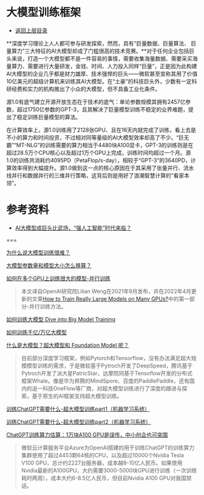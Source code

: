 # 大模型训练框架


* [返回上层目录](../machine-learning-training-framework.md)

**深度学习理论上人人都可参与研发探索，然而，具有“巨量数据、巨量算法、 巨量算力”三大特征的AI大模型却成了门槛很高的技术竞赛。**对于任何企业包括巨头来说，打造一个大模型都不是一件容易的事情，需要收集海量数据、需要采买海量算力、需要进行大量研发，金钱、时间、人力投入同样“巨量”，正是因为此构建AI大模型的企业几乎都是财力雄厚、技术强悍的巨头——微软甚至宣称其用了价值10亿美元的超级计算机来训练其AI大模型。在“土豪”的科技巨头外，少数有一定科研经费和实力的机构推出了小众的大模型，但不具备工业化条件。

源1.0有底气建立开源开放生态在于技术的底气：单论参数规模其拥有2457亿参数，超过1750亿参数的GPT-3，且其解决了巨量模型训练不稳定的业界难题，提出了稳定训练巨量模型的算法。

在计算效率上，源1.0训练用了2128张GPU、且在16天内就完成了训练，看上去是不小的算力和时间投资，不过相对同等量级的AI大模型效率却高了不少。“巨无霸”“MT-NLG”的训练需要的算力相当于4480块A100显卡，GPT-3的训练则是在超过28.5万个CPU核心以及超过1万个GPU上完成，训练时间均超过一个月。源1.0的训练共消耗约4095PD（PetaFlop/s-day），相较于“GPT-3”的3640PD，计算效率得到大幅提升。源1.0做到这一点的核心原因在于其采用了张量并行、流水线并行和数据并行的三维并行策略，这背后则是用好了浪潮智慧计算的“看家本领”。

# 参考资料

* [AI大模型成巨头比武场，“强人工智能”时代来临？](https://zhuanlan.zhihu.com/p/426482407)

===

[为什么说大模型训练很难？](https://www.zhihu.com/question/498271491)

[大模型参数量和模型大小怎么换算？](https://www.zhihu.com/question/589705235)

[如何在多个GPU上训练很大的模型-并行训练](https://zhuanlan.zhihu.com/p/536304655)

> 本文译自OpenAI研究院Lilian Weng在2021年9月发布，并在2022年4月更新的文章[How to Train Really Large Models on Many GPUs?](https://lilianweng.github.io/posts/2021-09-25-train-large/)中的第一部分-并行训练方法。

[如何训练大模型 Dive into Big Model Training](https://zhuanlan.zhihu.com/p/546215261)

[如何训练千亿/万亿大模型](https://zhuanlan.zhihu.com/p/542596233)



[什么是大模型？超大模型和 Foundation Model 呢？](https://www.zhihu.com/question/498275802/answer/2221187242)

>  目前部分深度学习框架，例如Pytorch和Tensorflow，没有办法满足超大规模模型训练的需求，于是微软基于Pytroch开发了DeepSpeed，腾讯基于Pytroch开发了派大星PatricStar，达摩院同基于Tensoflow开发的分布式框架Whale。像是华为昇腾的MindSpore、百度的PaddlePaddle，还有国内的追一科技OneFlow等厂商，对超大模型训练进行了深度的跟进与探索，基于原生的AI框架支持超大模型训练。



[训练ChatGPT需要什么-超大模型训练part1（机器学习系统）](https://zhuanlan.zhihu.com/p/599688923)

[训练ChatGPT需要什么-超大模型训练part2（机器学习系统）](https://zhuanlan.zhihu.com/p/599695149)



[ChatGPT训练算力估算：1万块A100 GPU是误传，中小创企也可突围](https://zhuanlan.zhihu.com/p/606930232)

> 微软云计算服务平台Azure为OpenAI搭建的用于训练ChatGPT的训练算力集群使用了超过4453颗64核的CPU，以及超过10000个Nvidia Tesla V100 GPU，总计约2227台服务器，成本越8-10亿人民币。如果使用Nvidia最新的A100GPU，大约需要3000-5000块GPU进行训练（一次训练耗时两周），成本大约6-8.5亿人民币，但目前Nvidia A100 GPU对我国禁运。

